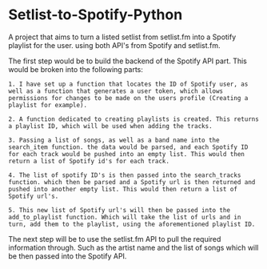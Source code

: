 # Setlist-to-Spotify-Python

A project that aims to turn a listed setlist from setlist.fm into a Spotify playlist for the user. using both API's from Spotify and setlist.fm.

The first step would be to build the backend of the Spotify API part. This would be broken into the following parts:

    1. I have set up a function that locates the ID of Spotify user, as well as a function that generates a user token, which allows permissions for changes to be made on the users profile (Creating a playlist for example).

    2. A function dedicated to creating playlists is created. This returns a playlist ID, which will be used when adding the tracks.

    3. Passing a list of songs, as well as a band name into the search_item function. the data would be parsed, and each Spotify ID for each track would be pushed into an empty list. This would then return a list of Spotify id's for each track.

    4. The list of spotify ID's is then passed into the search_tracks function. which then be parsed and a Spotify url is then returned and pushed into another empty list. This would then return a list of Spotify url's.

    5. This new list of Spotify url's will then be passed into the add_to_playlist function. Which will take the list of urls and in turn, add them to the playlist, using the aforementioned playlist ID.

The next step will be to use the setlist.fm API to pull the required information through. Such as the artist name and the list of songs which will be then passed into the Spotify API.

